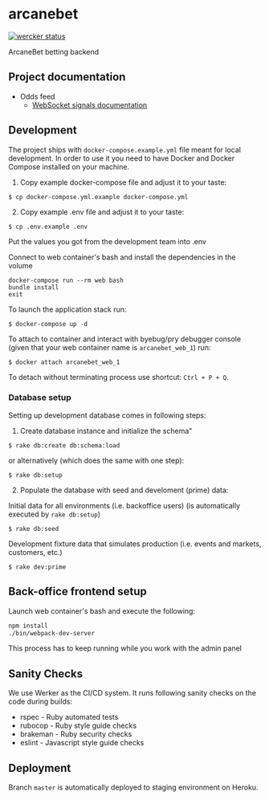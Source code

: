 # arcanebet

[![wercker status](https://app.wercker.com/status/bd58fc9e4800e174aa4a6a9216d83d0c/s/master "wercker status")](https://app.wercker.com/project/byKey/bd58fc9e4800e174aa4a6a9216d83d0c)

ArcaneBet betting backend

## Project documentation

- Odds feed
    - [WebSocket signals documentation](docs/odds-feed/websocket-emits.md)


## Development

The project ships with `docker-compose.example.yml` file meant for local development. In order to use it you need to have Docker and Docker Compose installed on your machine.

1. Copy example docker-compose file and adjust it to your taste:

```
$ cp docker-compose.yml.example docker-compose.yml
```

2. Copy example .env file and adjust it to your taste:

```
$ cp .env.example .env
```

Put the values you got from the development team into .env

Connect to web container's bash and install the dependencies in the volume
```
docker-compose run --rm web bash
bundle install
exit
```

To launch the application stack run:

```
$ docker-compose up -d
```

To attach to container and interact with byebug/pry debugger console (given that your web container name is `arcanebet_web_1`) run:

```
$ docker attach arcanebet_web_1
```

To detach without terminating process use shortcut: `Ctrl + P + Q`.

### Database setup

Setting up development database comes in following steps:

1. Create database instance and initialize the schema"

```
$ rake db:create db:schema:load
```

or alternatively (which does the same with one step):

```
$ rake db:setup
```

2. Populate the database with seed and develoment (prime) data:

Initial data for all environments (i.e. backoffice users) (is automatically executed by `rake db:setup`)

```
$ rake db:seed
```

Development fixture data that simulates production (i.e. events and markets, customers, etc.)

```
$ rake dev:prime
```

## Back-office frontend setup
Launch web container's bash and execute the following:

```bash
npm install
./bin/webpack-dev-server
```

This process has to keep running while you work with the admin panel


## Sanity Checks

We use Werker as the CI/CD system. It runs following sanity checks on the code during builds:

- rspec - Ruby automated tests
- rubocop - Ruby style guide checks
- brakeman - Ruby security checks
- eslint - Javascript style guide checks

## Deployment

Branch `master` is automatically deployed to staging environment on Heroku.
